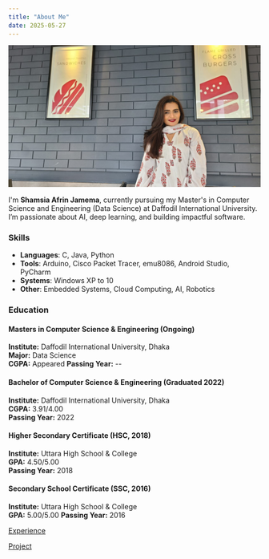 ```yaml
---
title: "About Me"
date: 2025-05-27
---
```


![Shamsia Afrin Jamema](/images/shamsia.jpg)

I'm **Shamsia Afrin Jamema**, currently pursuing my Master's in Computer Science and Engineering (Data Science) at Daffodil International University. I’m passionate about AI, deep learning, and building impactful software.

### Skills

- **Languages**: C, Java, Python
- **Tools**: Arduino, Cisco Packet Tracer, emu8086, Android Studio, PyCharm
- **Systems**: Windows XP to 10
- **Other**: Embedded Systems, Cloud Computing, AI, Robotics

### Education

#### Masters in Computer Science & Engineering (Ongoing)  
**Institute:** Daffodil International University, Dhaka  
**Major:** Data Science  
**CGPA:** Appeared 
**Passing Year:** --

#### Bachelor of Computer Science & Engineering (Graduated 2022)  
**Institute:** Daffodil International University, Dhaka  
**CGPA:** 3.91/4.00  
**Passing Year:** 2022

#### Higher Secondary Certificate (HSC, 2018)  
**Institute:** Uttara High School & College  
**GPA:** 4.50/5.00  
**Passing Year:** 2018

#### Secondary School Certificate (SSC, 2016)  
**Institute:** Uttara High School & College  
**GPA:** 5.00/5.00
**Passing Year:** 2016   


[Experience](/experience/)

[Project](/project/)